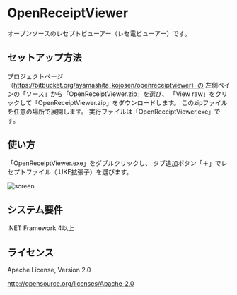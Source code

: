 # OpenReceiptViewer

オープンソースのレセプトビューアー（レセ電ビューアー）です。

## セットアップ方法

プロジェクトページ（https://bitbucket.org/ayamashita_kojosen/openreceiptviewer）の
左側ペインの「ソース」から「OpenReceiptViewer.zip」を選び、
「View raw」をクリックして「OpenReceiptViewer.zip」をダウンロードします。
このzipファイルを任意の場所で展開します。
実行ファイルは「OpenReceiptViewer.exe」です。

## 使い方

「OpenReceiptViewer.exe」をダブルクリックし、
タブ追加ボタン「＋」でレセプトファイル（.UKE拡張子）を選びます。

![screen](https://bitbucket.org/ayamashita_kojosen/openreceiptviewer/raw/f606a89bfd383b18c85ee8ebd9715dad22903c37/screen.png)

## システム要件

.NET Framework 4以上

## ライセンス

Apache License, Version 2.0

http://opensource.org/licenses/Apache-2.0
